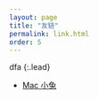 ```yaml
---
layout: page
title: "友链"
permalink: link.html
order: 5
---
```



dfa
{:.lead}




* [Mac 小兔](https://perixiaowan.github.io/)

